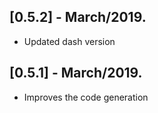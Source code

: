 ## [0.5.2] - March/2019.

* Updated dash version

## [0.5.1] - March/2019.

* Improves the code generation